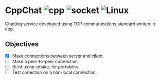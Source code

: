 # CppChat  ![cpp](https://img.shields.io/badge/Language-c%2B%2B17-blue) ![socket](https://img.shields.io/badge/TCP-socket%20programming-orange) ![Linux](https://img.shields.io/badge/Linux-Ubuntu-critical)

Chatting service developed using TCP communications standard written in cpp.

## Objectives
- [x] Make connections between server and client.
- [ ] Make a peer-to-peer connection.
- [ ] Build using cmake, for portability.
- [ ] Test conection on a non-local connection.
